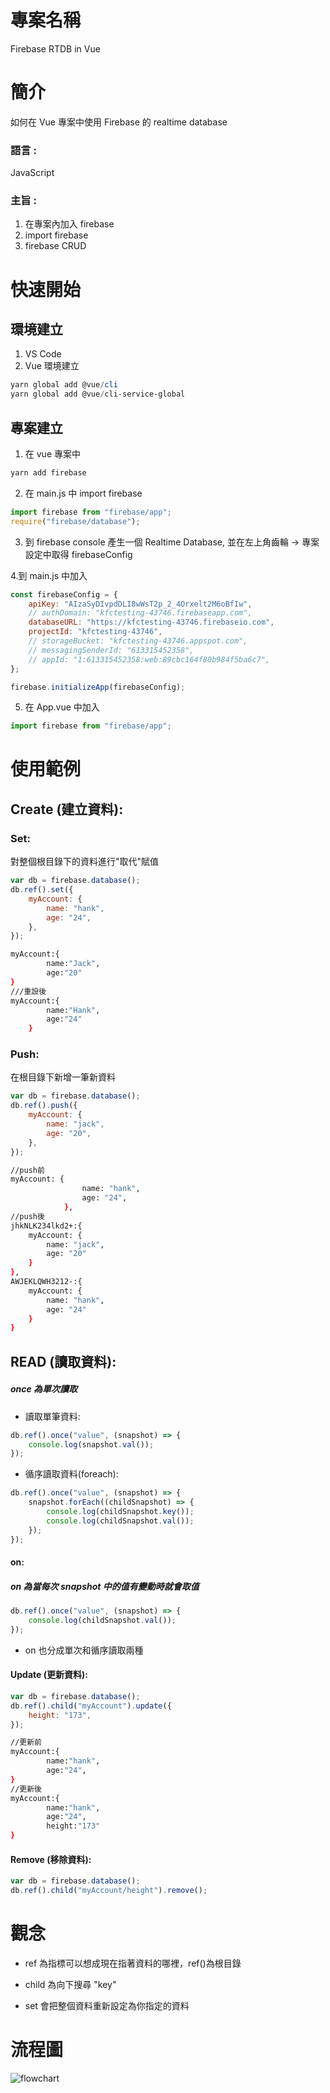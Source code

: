 # 專案名稱

Firebase RTDB in Vue

# 簡介

如何在 Vue 專案中使用 Firebase 的 realtime database

### 語言 :

JavaScript

### 主旨 :

1. 在專案內加入 firebase
2. import firebase
3. firebase CRUD

# 快速開始

## 環境建立

1. VS Code
2. Vue 環境建立

```powershell
yarn global add @vue/cli
yarn global add @vue/cli-service-global
```

## 專案建立

1. 在 vue 專案中

```powershell
yarn add firebase
```

2. 在 main.js 中 import firebase

```javascript
import firebase from "firebase/app";
require("firebase/database");
```

3. 到 firebase console 產生一個 Realtime Database, 並在左上角齒輪 -> 專案設定中取得 firebaseConfig

4.到 main.js 中加入

```javascript
const firebaseConfig = {
    apiKey: "AIzaSyDIvpdDLI8wWsT2p_2_4Orxelt2M6oBfIw",
    // authDomain: "kfctesting-43746.firebaseapp.com",
    databaseURL: "https://kfctesting-43746.firebaseio.com",
    projectId: "kfctesting-43746",
    // storageBucket: "kfctesting-43746.appspot.com",
    // messagingSenderId: "613315452358",
    // appId: "1:613315452358:web:89cbc164f80b984f5ba6c7",
};

firebase.initializeApp(firebaseConfig);
```

5. 在 App.vue 中加入

```javascript
import firebase from "firebase/app";
```

# 使用範例

## Create (建立資料):

### Set:

對整個根目錄下的資料進行"取代"賦值

```javascript
var db = firebase.database();
db.ref().set({
    myAccount: {
        name: "hank",
        age: "24",
    },
});
```

```bash
myAccount:{
		name:"Jack",
		age:"20"
}
///重設後
myAccount:{
        name:"Hank",
        age:"24"
    }
```

### Push:

在根目錄下新增一筆新資料

```javascript
var db = firebase.database();
db.ref().push({
    myAccount: {
        name: "jack",
        age: "20",
    },
});
```

```bash
//push前
myAccount: {
                name: "hank",
                age: "24",
            },
//push後
jhkNLK234lkd2+:{
	myAccount: {
        name: "jack",
        age: "20"
    }
},
AWJEKLQWH3212-:{
    myAccount: {
        name: "hank",
        age: "24"
    }
}

```

## READ (讀取資料):

##### once 為單次讀取

-   讀取單筆資料:

```javascript
db.ref().once("value", (snapshot) => {
    console.log(snapshot.val());
});
```

-   循序讀取資料(foreach):

```javascript
db.ref().once("value", (snapshot) => {
    snapshot.forEach((childSnapshot) => {
        console.log(childSnapshot.key());
        console.log(childSnapshot.val());
    });
});
```

#### on:

##### on 為當每次 snapshot 中的值有變動時就會取值

```javascript
db.ref().once("value", (snapshot) => {
    console.log(childSnapshot.val());
});
```

-   on 也分成單次和循序讀取兩種

#### Update (更新資料):

```javascript
var db = firebase.database();
db.ref().child("myAccount").update({
    height: "173",
});
```

```bash
//更新前
myAccount:{
		name:"hank",
		age:"24",
}
//更新後
myAccount:{
		name:"hank",
		age:"24",
		height:"173"
}
```

#### Remove (移除資料):

```javascript
var db = firebase.database();
db.ref().child("myAccount/height").remove();
```

# 觀念

-   ref 為指標可以想成現在指著資料的哪裡，ref()為根目錄

-   child 為向下搜尋 "key"

-   set 會把整個資料重新設定為你指定的資料
# 流程圖
![flowchart](https://user-images.githubusercontent.com/70556966/105006024-0b296a80-5a71-11eb-84f4-75cbc1f18235.png)
